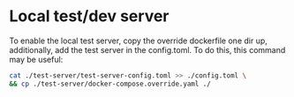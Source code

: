 # Local test/dev server
To enable the local test server, copy the override dockerfile one dir
up, additionally, add the test server in the config.toml. To do this,
this command may be useful:

```bash
cat ./test-server/test-server-config.toml >> ./config.toml \
&& cp ./test-server/docker-compose.override.yaml ./
```


